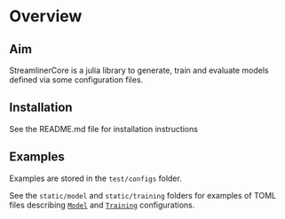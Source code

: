 # Overview

## Aim

StreamlinerCore is a julia library to generate, train and evaluate models
defined via some configuration files.

## Installation

See the README.md file for installation instructions

## Examples

Examples are stored in the `test/configs` folder.

See the `static/model` and `static/training` folders for examples of TOML
files describing [`Model`](@ref) and [`Training`](@ref) configurations.
